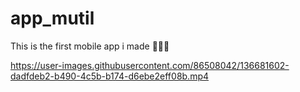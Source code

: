 # app_mutil

This is the first mobile app i made 🤗😝🤘


https://user-images.githubusercontent.com/86508042/136681602-dadfdeb2-b490-4c5b-b174-d6ebe2eff08b.mp4

